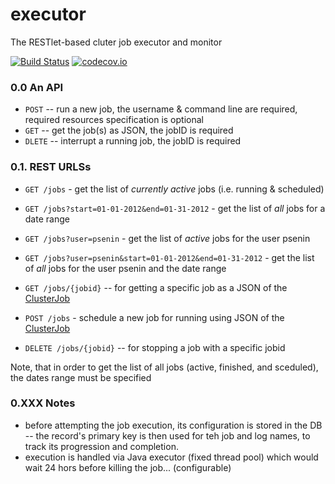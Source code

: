 # executor

The RESTlet-based cluter job executor and monitor

[![Build Status](https://travis-ci.org/piret-rna/executor.svg?branch=master)](https://travis-ci.org/piret-rna/executor) 
[![codecov.io](http://codecov.io/github/piret-rna/executor/coverage.svg?branch=master)](http://codecov.io/github/piret-rna/executor?branch=master)

### 0.0 An API

 * `POST` -- run a new job, the username & command line are required, required resources specification is optional
 * `GET` -- get the job(s) as JSON, the jobID is required
 * `DLETE` -- interrupt a running job, the jobID is required
 
### 0.1. REST URLSs
 
 * `GET /jobs` - get the list of *currently active* jobs (i.e. running & scheduled)
 * `GET /jobs?start=01-01-2012&end=01-31-2012` - get the list of *all* jobs for a date range
 
 * `GET /jobs?user=psenin` - get the list of *active* jobs for the user psenin
 * `GET /jobs?user=psenin&start=01-01-2012&end=01-31-2012` - get the list of *all* jobs for the user psenin and the date range
 
 * `GET /jobs/{jobid}` -- for getting a specific job as a JSON of the [ClusterJob](https://github.com/piret-rna/executor/blob/master/src/main/java/net/seninp/executor/resource/ClusterJob.java)
 * `POST /jobs` - schedule a new job for running using JSON of the [ClusterJob](https://github.com/piret-rna/executor/blob/master/src/main/java/net/seninp/executor/resource/ClusterJob.java)
 * `DELETE /jobs/{jobid}` -- for stopping a job with a specific jobid
 
Note, that in order to get the list of all jobs (active, finished, and sceduled), the dates range must be specified

### 0.XXX Notes
 * before attempting the job execution, its configuration is stored in the DB -- the record's primary key is then used for teh job and log names, to track its progression and completion.
 * execution is handled via Java executor (fixed thread pool) which would wait 24 hors before killing the job... (configurable) 
